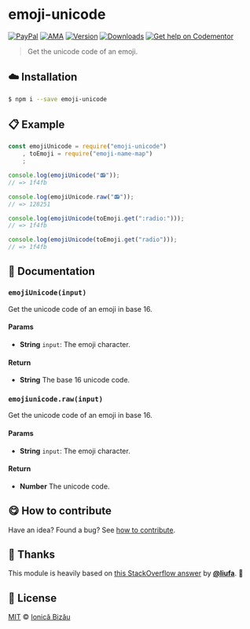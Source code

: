 
# emoji-unicode

 [![PayPal](https://img.shields.io/badge/%24-paypal-f39c12.svg)][paypal-donations] [![AMA](https://img.shields.io/badge/ask%20me-anything-1abc9c.svg)](https://github.com/IonicaBizau/ama) [![Version](https://img.shields.io/npm/v/emoji-unicode.svg)](https://www.npmjs.com/package/emoji-unicode) [![Downloads](https://img.shields.io/npm/dt/emoji-unicode.svg)](https://www.npmjs.com/package/emoji-unicode) [![Get help on Codementor](https://cdn.codementor.io/badges/get_help_github.svg)](https://www.codementor.io/johnnyb?utm_source=github&utm_medium=button&utm_term=johnnyb&utm_campaign=github)

> Get the unicode code of an emoji.

## :cloud: Installation

```sh
$ npm i --save emoji-unicode
```


## :clipboard: Example



```js
const emojiUnicode = require("emoji-unicode")
    , toEmoji = require("emoji-name-map")
    ;

console.log(emojiUnicode("📻"));
// => 1f4fb

console.log(emojiUnicode.raw("📻"));
// => 128251

console.log(emojiUnicode(toEmoji.get(":radio:")));
// => 1f4fb

console.log(emojiUnicode(toEmoji.get("radio")));
// => 1f4fb
```

## :memo: Documentation


### `emojiUnicode(input)`
Get the unicode code of an emoji in base 16.

#### Params
- **String** `input`: The emoji character.

#### Return
- **String** The base 16 unicode code.

### `emojiunicode.raw(input)`
Get the unicode code of an emoji in base 16.

#### Params
- **String** `input`: The emoji character.

#### Return
- **Number** The unicode code.



## :yum: How to contribute
Have an idea? Found a bug? See [how to contribute][contributing].

## :cake: Thanks
This module is heavily based on [this StackOverflow answer](http://stackoverflow.com/a/37729608/1420197) by [**@liufa**](https://github.com/liufa). :cake:


## :scroll: License

[MIT][license] © [Ionică Bizău][website]

[paypal-donations]: https://www.paypal.com/cgi-bin/webscr?cmd=_s-xclick&hosted_button_id=RVXDDLKKLQRJW
[donate-now]: http://i.imgur.com/6cMbHOC.png

[license]: http://showalicense.com/?fullname=Ionic%C4%83%20Biz%C4%83u%20%3Cbizauionica%40gmail.com%3E%20(http%3A%2F%2Fionicabizau.net)&year=2016#license-mit
[website]: http://ionicabizau.net
[contributing]: /CONTRIBUTING.md
[docs]: /DOCUMENTATION.md
